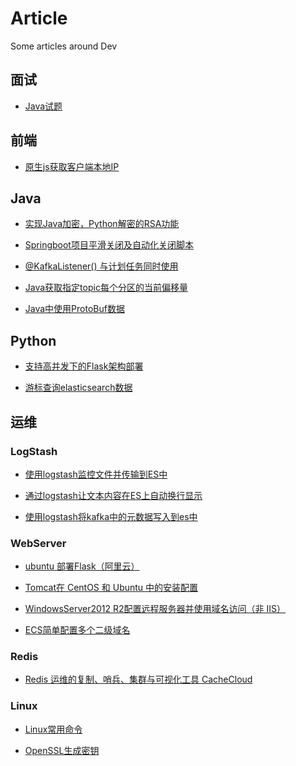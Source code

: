 # Article
Some articles around Dev

## 面试

* [Java试题](https://carolcoral.github.io/Article/Interview/java)

## 前端
* [原生js获取客户端本地IP](https://carolcoral.github.io/Article/Web/原生js获取客户端本地IP)


## Java
* [实现Java加密，Python解密的RSA功能](https://carolcoral.github.io/Article/JAVA/实现Java加密，Python解密的RSA功能)

* [Springboot项目平滑关闭及自动化关闭脚本](https://carolcoral.github.io/Article/JAVA/Springboot项目平滑关闭及自动化关闭脚本)

* [@KafkaListener() 与计划任务同时使用](https://carolcoral.github.io/Article/JAVA/%40KafkaListener()%20与计划任务同时使用)

* [Java获取指定topic每个分区的当前偏移量](https://carolcoral.github.io/Article/JAVA/Java获取指定topic每个分区的当前偏移量)

* [Java中使用ProtoBuf数据](https://carolcoral.github.io/Article/JAVA/Java中使用ProtoBuf数据)

## Python
* [支持高并发下的Flask架构部署](https://carolcoral.github.io/Article/Python/支持高并发下的Flask架构部署)

* [游标查询elasticsearch数据](https://carolcoral.github.io/Article/Python/游标查询elasticsearch数据)


## 运维
### LogStash
* [使用logstash监控文件并传输到ES中](https://carolcoral.github.io/Article/OAM/logstash/使用logstash监控文件并传输到ES中)

* [通过logstash让文本内容在ES上自动换行显示](https://carolcoral.github.io/Article/OAM/logstash/通过logstash让文本内容在ES上自动换行显示)

* [使用logstash将kafka中的元数据写入到es中](https://carolcoral.github.io/Article/OAM/logstash/使用logstash将kafka中的元数据写入到es中)

### WebServer
* [ubuntu 部署Flask（阿里云）](https://carolcoral.github.io/Article/OAM/Server/ubuntu%20部署Flask（阿里云）)

* [Tomcat在 CentOS 和 Ubuntu 中的安装配置](https://carolcoral.github.io/Article/OAM/Server/Tomcat在%20CentOS%20和%20Ubuntu%20中的安装配置)

* [WindowsServer2012 R2配置远程服务器并使用域名访问（非 IIS）](https://carolcoral.github.io/Article/OAM/Server/WindowsServer2012%20R2配置远程服务器并使用域名访问（非%20IIS）)

* [ECS简单配置多个二级域名](https://carolcoral.github.io/Article/OAM/Server/ECS简单配置多个二级域名)

### Redis
* [Redis 运维的复制、哨兵、集群与可视化工具 CacheCloud](https://carolcoral.github.io/Article/OAM/Redis/Redis%20运维的复制、哨兵、集群与可视化工具%20CacheCloud)

### Linux
* [Linux常用命令](https://carolcoral.github.io/Article/OAM/Linux/Linux)

* [OpenSSL生成密钥](https://carolcoral.github.io/Article/OAM/Linux/OpenSSL)
